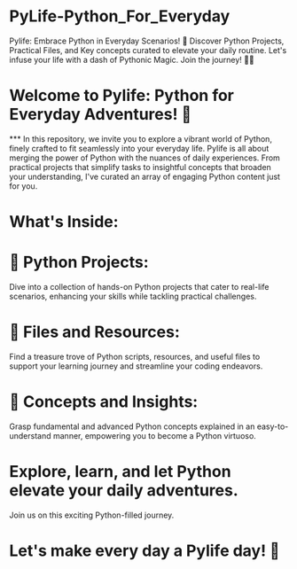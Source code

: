 # PyLife-Python_For_Everyday
Pylife: Embrace Python in Everyday Scenarios! 🚀  Discover Python Projects, Practical Files, and Key concepts curated to elevate your daily routine. Let's infuse your life with a dash of Pythonic Magic. Join the journey! 🐍✨

# Welcome to Pylife: Python for Everyday Adventures! 🐍

*** In this repository, we invite you to explore a vibrant world of Python, finely crafted to fit seamlessly into your everyday life. 
Pylife is all about merging the power of Python with the nuances of daily experiences. From practical projects that simplify tasks to insightful concepts that broaden your understanding,
I've curated an array of engaging Python content just for you.

# What's Inside:

# 🚀 Python Projects:
Dive into a collection of hands-on Python projects that cater to real-life scenarios, enhancing your skills while tackling practical challenges.

# 📁 Files and Resources:
Find a treasure trove of Python scripts, resources, and useful files to support your learning journey and streamline your coding endeavors.

# 🧠 Concepts and Insights:
Grasp fundamental and advanced Python concepts explained in an easy-to-understand manner, empowering you to become a Python virtuoso.

# Explore, learn, and let Python elevate your daily adventures.
Join us on this exciting Python-filled journey.
# Let's make every day a Pylife day! 🌟
